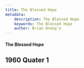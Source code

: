 ```yaml
---
title: The Blessed Hope
metadata:
    description: The Blessed Hope
    keywords: The Blessed Hope
    author: Brian Onang'o
---
```


#### The Blessed Hope

## 1960 Quater 1
